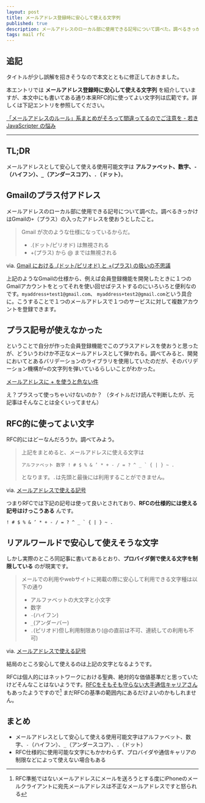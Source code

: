 ```yaml
---
layout: post
title: メールアドレス登録時に安心して使える文字列
published: true
description: メールアドレスのローカル部に使用できる記号について調べた。調べるきっかけはGmailの+（プラス）付アドレスを使おうとして使えなかったこと。
tags: mail rfc
---
```



## 追記

タイトルが少し誤解を招きそうなので本文とともに修正しておきました。

本エントリでは **メールアドレス登録時に安心して使える文字列** を紹介していますが、本文中にも書いてある通り本来RFC的に使ってよい文字列は広範です。詳しくは下記エントリを参照してください。

[「メールアドレスのルール」系まとめがそろって間違ってるのでご注意を - 若き JavaScripter の悩み](http://orgachem.hatenablog.com/entry/2013/11/26/015343)

---

## TL;DR

メールアドレスとして安心して使える使用可能文字は **アルファベット、数字、`-`（ハイフン）、`_`（アンダースコア）、`.`（ドット）**。

## Gmailのプラス付アドレス

メールアドレスのローカル部に使用できる記号について調べた。調べるきっかけはGmailの`+`（プラス）の入ったアドレスを使おうとしたこと。

> Gmail が次のような仕様になっているからだ。
>
> * .(ドット/ピリオド) は無視される
> * +(プラス) から @ までは無視される

via. [Gmail における .(ドット/ピリオド) と +(プラス) の扱いの不思議](http://blog.livedoor.jp/lalha/archives/50158699.html)

上記のようなGmailの仕様から、例えば会員登録機能を開発したときに１つのGmailアカウントをとってそれを使い回せばテストするのにいろいろと便利なのです。`myaddress+test1@gmail.com`、 `myaddress+test2@gmail.com`という具合に。こうすることで１つのメールアドレスで１つのサービスに対して複数アカウントを登録できます。

## プラス記号が使えなかった

ということで自分が作った会員登録機能でこのプラスアドレスを使おうと思ったが、どういうわけか不正なメールアドレスとして弾かれる。調べてみると、開発においてとあるバリデーションのライブラリを使用していたのだが、そのバリデーション機構が`+`の文字列を弾いているらしいことがわかった。

[メールアドレスに + を使うと危ない件](http://n.h7a.org/blog/entry/1509)

え？プラスって使っちゃいけないのか？ （タイトルだけ読んで判断したが、元記事はそんなことは全くいってません）

## RFC的に使ってよい文字

RFC的にはどーなんだろうか。調べてみよう。

> 上記をまとめると、メールアドレスに使える文字は
>
> ```
> アルファベット 数字 ! # $ % & ’ * + - / = ? ^ _ ` { | } ~ .
> ```
>
> となります。`.`は先頭と最後には利用することができません。

via. [メールアドレスで使える記号](http://www.go5.jp/~nyomo/net/mailaddr.html)

つまりRFCでは下記の記号は使って良いとされており、**RFCの仕様的には使える記号はけっこうある** んです。

```
! # $ % & ’ * + - / = ? ^ _ ` { | } ~ .
```

## リアルワールドで安心して使えそうな文字

しかし実際のところ同記事に書いてあるとおり、**プロバイダ側で使える文字を制限している** のが現実です。

> メールでの利用やwebサイトに掲載の際に安心して利用できる文字種は以下の通り
>
> * アルファベットの大文字と小文字
> * 数字
> * `-`(ハイフン)
> * `_`(アンダーバー)
> * `.`(ピリオド)但し利用制限あり(@の直前は不可、連続しての利用も不可)

via. [メールアドレスで使える記号](http://www.go5.jp/~nyomo/net/mailaddr.html)

結局のところ安心して使えるのは上記の文字となるようです。

RFCは個人的にはネットワークにおける聖典、絶対的な価値基準だと思っていたけどそんなことはないようです。[RFCをそもそも守らない大手通信キャリアさん](http://ke-tai.org/blog/2009/09/25/aurfc/)もあったようですので[^1] まだRFCの基準の範囲内にあるだけよいのかもしれません。

## まとめ

* メールアドレスとして安心して使える使用可能文字はアルファベット、数字、`-`（ハイフン）、`_`（アンダースコア）、`.`（ドット）
* RFC仕様的に使用可能な文字にもかかわらず、プロバイダや通信キャリアの制限などによって使えない場合もある

[^1]: RFC準拠ではないメールアドレスにメールを送ろうとする度にiPhoneのメールクライアントに宛先メールアドレスは不正なメールアドレスですと怒られる

